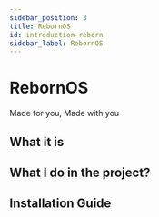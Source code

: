 ```yaml
---
sidebar_position: 3
title: RebornOS
id: introduction-reborn
sidebar_label: RebornOS
---
```


# RebornOS

Made for you, Made with you

## What it is

## What I do in the project?

## Installation Guide